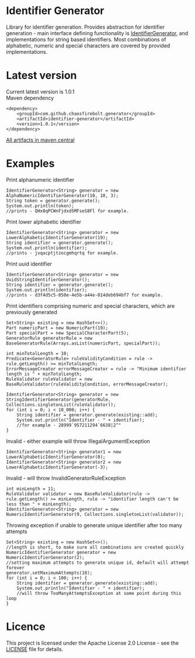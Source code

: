 # Identifier Generator
Library for identifier generation.
Provides abstraction for identifier generation - main interface defining functionality is [IdentifierGenerator](src/main/java/com/github/chaosfirebolt/generator/identifier/IdentifierGenerator.java), and implementations for string based identifiers.
Most combinations of alphabetic, numeric and special characters are covered by provided implementations.

# Latest version
Current latest version is 1.0.1
<br/>
Maven dependency
```
<dependency>
    <groupId>com.github.chaosfirebolt.generator</groupId>
    <artifactId>identifier-generator</artifactId>
    <version>1.0.1</version>
</dependency>
```
[All artifacts in maven central](https://mvnrepository.com/artifact/com.github.chaosfirebolt.generator/identifier-generator)

# Examples

Print alphanumeric identifier
```
IdentifierGenerator<String> generator = new AlphaNumericIdentifierGenerator(10, 10, 3);
String token = generator.generate();
System.out.println(token);
//prints - QHx0qPCWnFjdxd5MFseS8Fl for example.
```

Print lower alphabetic identifier
```
IdentifierGenerator<String> generator = new LowerAlphabeticIdentifierGenerator(19);
String identifier = generator.generate();
System.out.println(identifier);
//prints - jvqacptjtzocgmhqrtq for example.
```

Print uuid identifier
```
IdentifierGenerator<String> generator = new UuidStringIdentifierGenerator();
String identifier = generator.generate();
System.out.println(identifier);
//prints - d3f4d5c5-050e-4e5b-a44e-014deb694bf7 for example.
```

Print identifiers comprising numeric and special characters, which are previously generated
```
Set<String> existing = new HashSet<>();
Part numericPart = new NumericPart(19);
Part specialPart = new SpecialCharacterPart(5);
GeneratorRule generatorRule = new BaseGeneratorRule(Arrays.asList(numericPart, specialPart));

int minTotalLength = 10;
Predicate<GeneratorRule> ruleValidityCondition = rule -> rule.getLength() >= minTotalLength;
ErrorMessageCreator errorMessageCreator = rule -> "Minimum identifier length is " + minTotalLength;
RuleValidator ruleValidator = new BaseRuleValidator(ruleValidityCondition, errorMessageCreator);

IdentifierGenerator<String> generator = new StringIdentifierGenerator(generatorRule, Collections.singletonList(ruleValidator));
for (int i = 0; i < 10_000; i++) {
    String identifier = generator.generate(existing::add);
    System.out.println("Identifier - " + identifier);
    //for example - 28999`957211294`6638|2^"
}
```

Invalid - either example will throw IllegalArgumentException
```
IdentifierGenerator<String> generator1 = new LowerAlphabeticIdentifierGenerator(0);
IdentifierGenerator<String> generator2 = new LowerAlphabeticIdentifierGenerator(-3);
```

Invalid - will throw InvalidGeneratorRuleException
```
int minLength = 11;
RuleValidator validator = new BaseRuleValidator(rule -> rule.getLength() >= minLength, rule -> "identifier length can't be less than " + minLength);
IdentifierGenerator<String> generator = new NumericIdentifierGenerator(9, Collections.singletonList(validator));
```

Throwing exception if unable to generate unique identifier after too many attempts
```
Set<String> existing = new HashSet<>();
//length is short, to make sure all combinations are created quickly
NumericIdentifierGenerator generator = new NumericIdentifierGenerator(2);
//setting maximum attempts to generate unique id, default will attempt forever
generator.setMaximumAttempts(10);
for (int i = 0; i < 100; i++) {
    String identifier = generator.generate(existing::add);
    System.out.println("Identifier - " + identifier);
    //will throw TooManyAttemptsException at some point during this loop
}
```

# Licence
This project is licensed under the Apache License 2.0 License - see the [LICENSE](LICENSE.txt) file for details.
